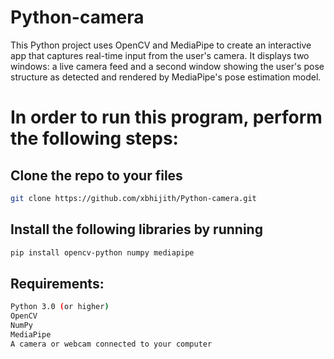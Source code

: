# Python-camera

This Python project uses OpenCV and MediaPipe to create an interactive app that captures real-time input from the user's camera. It displays two windows: a live camera feed and a second window showing the user's pose structure as detected and rendered by MediaPipe's pose estimation model. 

# In order to run this program, perform the following steps:

## Clone the repo to your files
```bash
git clone https://github.com/xbhijith/Python-camera.git
```

## Install the following libraries by running
```bash
pip install opencv-python numpy mediapipe
```

## Requirements:
```bash
Python 3.0 (or higher)
OpenCV
NumPy
MediaPipe
A camera or webcam connected to your computer
```
